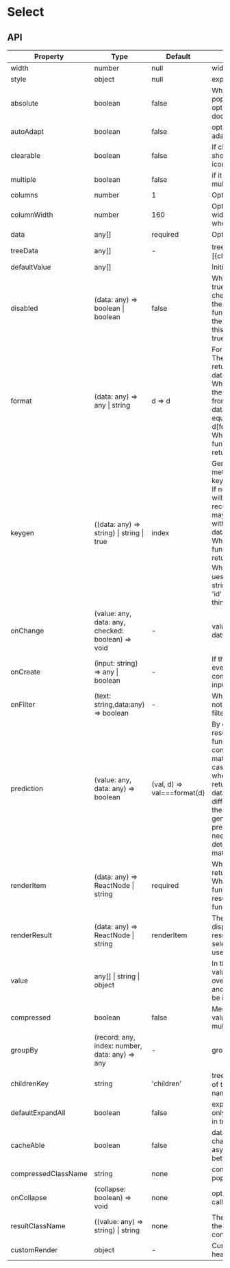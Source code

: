# Select

<example />

## API

| Property            | Type                                              | Default                     | Description                                                                                                                                                                                                                                                                                               |
| ------------------- | ------------------------------------------------- | --------------------------- | --------------------------------------------------------------------------------------------------------------------------------------------------------------------------------------------------------------------------------------------------------------------------------------------------------- |
| width               | number                                            | null                        | width                                                                                                                                                                                                                                                                                                     |
| style               | object                                            | null                        | expand style                                                                                                                                                                                                                                                                                              |
| absolute            | boolean                                           | false                       | When it is true, the pop-up layer of option append into document.body.                                                                                                                                                                                                                                    |
| autoAdapt           | boolean                                           | false                       | option list is auto adapt                                                                                                                                                                                                                                                                                 |
| clearable           | boolean                                           | false                       | If clearable is true, show clear value icon                                                                                                                                                                                                                                                               |
| multiple            | boolean                                           | false                       | if it is true, it will be multiple selection                                                                                                                                                                                                                                                              |
| columns             | number                                            | 1                           | Option columns.                                                                                                                                                                                                                                                                                           |
| columnWidth         | number                                            | 160                         | Option column width, only effective when columns > 1                                                                                                                                                                                                                                                      |
| data                | any[]                                             | required                    | Options data                                                                                                                                                                                                                                                                                              |
| treeData            | any[]                                             | -                           | tree select data，\[{children: []}\]                                                                                                                                                                                                                                                                      |
| defaultValue        | any[]                                             |                             | Initial value                                                                                                                                                                                                                                                                                             |
| disabled            | (data: any) => boolean \| boolean                 | false                       | When the value is true, disabled all checkboxes; When the value is function, disable the checkbox that this function returns true.                                                                                                                                                                        |
| format              | (data: any) => any \| string                      | d => d                      | Format value<br />The defaule value is return the original data.<br />When it is a string, the value is fetched from the original data as a key equivalent to (d) => d\[format\]<br />When it is a function, use its return value.                                                                        |
| keygen              | ((data: any) => string) \| string \| true         | index                       | Generate a auxiliary method for each key<br />If not filled, index will be used(not recommended,there may be problems with more than 10 data)<br />When it is a function, use its return value.<br />When it is a string，ues the value of the string.For example, 'id' is the same thing as (d) => d.id. |
| onChange            | (value: any, data: any, checked: boolean) => void | -                           | value is the datum.getValue().                                                                                                                                                                                                                                                                            |
| onCreate            | (input: string) => any \| boolean                 | -                           | If the onCreate event is set, the component is inputable.                                                                                                                                                                                                                                                 |
| onFilter            | (text: string,data:any) => boolean                | -                           | When the onFilter is not empty, you can filter data by input.                                                                                                                                                                                                                                             |
| prediction          | (value: any, data: any) => boolean                | (val, d) => val===format(d) | By default, the result of the format function is used to compare whether it matches. In some cases (for example, whe an object that returns the original data is updated, an different option with the same value is generated), the prediction function needs to be used to determine whether match      |
| renderItem          | (data: any) => ReactNode \| string                | required                    | When it is a string, return d\[string]<br />When it is a function, return the result of the function.                                                                                                                                                                                                     |
| renderResult        | (data: any) => ReactNode \| string                | renderItem                  | The content displayed in the result after selecting, if not set, use renderItem                                                                                                                                                                                                                           |
| value               | any[] \| string \| object                         |                             | In the Form, the value will be taken over by the form and the value will be invalid.                                                                                                                                                                                                                      |
| compressed          | boolean                                           | false                       | Merges selected values, valid only in multiselect mode                                                                                                                                                                                                                                                    |
| groupBy             | (record: any, index: number, data: any) => any    | -                           | group by                                                                                                                                                                                                                                                                                                  |
| childrenKey         | string                                            | 'children'                  | treeData，the key of the children data name                                                                                                                                                                                                                                                               |
| defaultExpandAll    | boolean                                           | false                       | expand all node, only in can be use in treeData                                                                                                                                                                                                                                                           |
| cacheAble           | boolean                                           | false                       | data cache, if data change asynchronously, better set true                                                                                                                                                                                                                                                |
| compressedClassName | string                                            | none                        | compressed popover classname                                                                                                                                                                                                                                                                              |
| onCollapse          | (collapse: boolean) => void                       | none                        | option list collapse callback                                                                                                                                                                                                                                                                             |
| resultClassName     | ((value: any) => string) \| string                | none                        | The className of the selected result content container                                                                                                                                                                                                                                                    |
| customRender        | object                                            | -                           | Custom render header and footer                                                                                                                                                                                                                                                                           |
